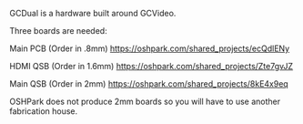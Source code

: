 GCDual is a hardware built around GCVideo. 

Three boards are needed:

Main PCB (Order in .8mm) https://oshpark.com/shared_projects/ecQdlENy

HDMI QSB (Order in 1.6mm) https://oshpark.com/shared_projects/Zte7gvJZ

Main QSB (Order in 2mm) https://oshpark.com/shared_projects/8kE4x9eq

OSHPark does not produce 2mm boards so you will have to use another fabrication house.  
